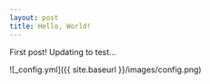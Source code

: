 ```yaml
---
layout: post
title: Hello, World!
---
```


First post! Updating to test...

![_config.yml]({{ site.baseurl }}/images/config.png)

